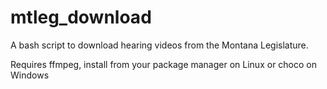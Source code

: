 # mtleg_download
A bash script to download hearing videos from the Montana Legislature.

Requires ffmpeg, install from your package manager on Linux or choco on Windows
